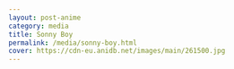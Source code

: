 ```yaml
---
layout: post-anime
category: media
title: Sonny Boy
permalink: /media/sonny-boy.html
cover: https://cdn-eu.anidb.net/images/main/261500.jpg
---
```

